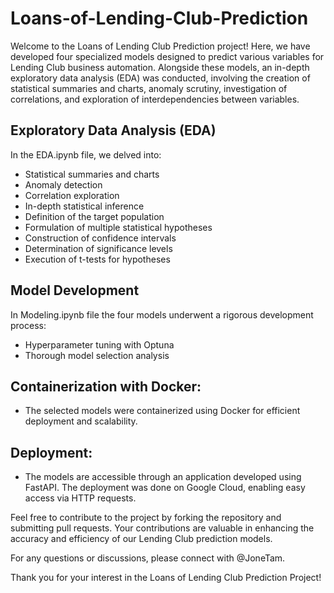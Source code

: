 # Loans-of-Lending-Club-Prediction

Welcome to the Loans of Lending Club Prediction project! Here, we have developed four specialized models designed to predict various variables for Lending Club business automation. Alongside these models, an in-depth exploratory data analysis (EDA) was conducted, involving the creation of statistical summaries and charts, anomaly scrutiny, investigation of correlations, and exploration of interdependencies between variables.  

## Exploratory Data Analysis (EDA)
In the EDA.ipynb file, we delved into:

- Statistical summaries and charts
- Anomaly detection
- Correlation exploration
- In-depth statistical inference
- Definition of the target population
- Formulation of multiple statistical hypotheses
- Construction of confidence intervals
- Determination of significance levels
- Execution of t-tests for hypotheses
## Model Development
In Modeling.ipynb file the four models underwent a rigorous development process:
- Hyperparameter tuning with Optuna
- Thorough model selection analysis
## Containerization with Docker:
- The selected models were containerized using Docker for efficient deployment and scalability.
## Deployment:
- The models are accessible through an application developed using FastAPI. The deployment was done on Google Cloud, enabling easy access via HTTP requests.  

Feel free to contribute to the project by forking the repository and submitting pull requests. Your contributions are valuable in enhancing the accuracy and efficiency of our Lending Club prediction models.

For any questions or discussions, please connect with @JoneTam.  

Thank you for your interest in the Loans of Lending Club Prediction Project!
